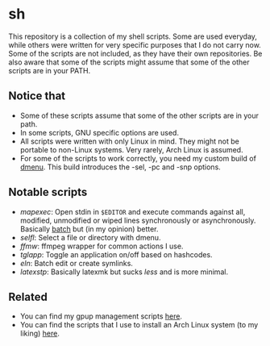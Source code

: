 # sh
This repository is a collection of my shell scripts. Some are used everyday, while others were written for very specific purposes that I do not carry now. Some of the scripts are not included, as they have their own repositories. Be also aware that some of the scripts might assume that some of the other scripts are in your PATH.

## Notice that
- Some of these scripts assume that some of the other scripts are in your path.
- In some scripts, GNU specific options are used.
- All scripts were written with only Linux in mind. They might not be portable to non-Linux systems. Very rarely, Arch Linux is assumed.
- For some of the scripts to work correctly, you need my custom build of [dmenu](https://github.com/XPhyro/dmenu-xphyro). This build introduces the -sel, -pc and -snp options.

## Notable scripts
- *mapexec*: Open stdin in `$EDITOR` and execute commands against all, modified, unmodified or wiped lines synchronously or asynchronously. Basically [batch](https://github.com/alexherbo2/batch) but (in my opinion) better.
- *selfl*: Select a file or directory with dmenu.
- *ffmw*: ffmpeg wrapper for common actions I use.
- *tglapp*: Toggle an application on/off based on hashcodes.
- *eln*: Batch edit or create symlinks.
- *latexstp*: Basically latexmk but sucks *less* and is more minimal.

## Related
- You can find my gpup management scripts [here](https://github.com/XPhyro/gpupmanager).
- You can find the scripts that I use to install an Arch Linux system (to my liking) [here](https://github.com/XPhyro/archinstall).
